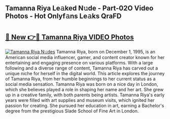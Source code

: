 ## Tamanna Riya Le𝚊ked N𝚞de - Part-02O Video Photos - Hot Onlyf𝚊ns Le𝚊ks QraFD

# <h2><a href="http://ac50748.deff.icu/?id=Tamanna+Riya">🔗 New 👉🔴 Tamanna Riya VIDEO Photos</a></h2>

[![Tamanna Riya N𝚞des](https://i.imgur.com/rIISA9y.gif)](http://ac50748.deff.icu/?id=Tamanna+Riya)
Tamanna Riya, born on December 1, 1995, is an American social media influencer, gamer, and content creator known for her entertaining and engaging presence on various platforms. With a large following and a diverse range of content, Tamanna Riya has carved out a unique niche for herself in the digital world. This article explores the journey of Tamanna Riya, from her humble beginnings to her current status as a social media sensation. Tamanna Riya was born on a nice day in London, which she believes played a role in shaping her name and her art. She grew up in a creative family, with both parents being artists. Tamanna Riya's early years were filled with art supplies and museum visits, which ignited her passion for creating. She pursued her education in art, earning a Bachelor's degree from the prestigious Slade School of Fine Art in London.
